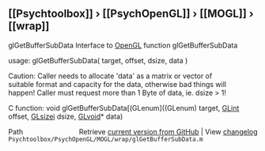 ## [[Psychtoolbox]] &#8250; [[PsychOpenGL]] &#8250; [[MOGL]] &#8250; [[wrap]]

glGetBufferSubData  Interface to [OpenGL](OpenGL) function glGetBufferSubData  
  
usage:  glGetBufferSubData( target, offset, dsize, data )  
  
Caution: Caller needs to allocate 'data' as a matrix or vector of  
suitable format and capacity for the data, otherwise bad things will  
happen! Caller must request more than 1 Byte of data, ie. dsize \> 1!  
  
C function:  void glGetBufferSubData[(GLenum]((GLenum) target, [GLint](GLint) offset, [GLsizei](GLsizei) dsize, [GLvoid](GLvoid)\* data)  




<div class="code_header" style="text-align:right;">
  <span style="float:left;">Path&nbsp;&nbsp;</span> <span class="counter">Retrieve <a href=
  "https://raw.github.com/Psychtoolbox-3/Psychtoolbox-3/beta/Psychtoolbox/PsychOpenGL/MOGL/wrap/glGetBufferSubData.m">current version from GitHub</a> | View <a href=
  "https://github.com/Psychtoolbox-3/Psychtoolbox-3/commits/beta/Psychtoolbox/PsychOpenGL/MOGL/wrap/glGetBufferSubData.m">changelog</a></span>
</div>
<div class="code">
  <code>Psychtoolbox/PsychOpenGL/MOGL/wrap/glGetBufferSubData.m</code>
</div>

